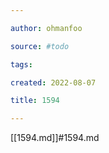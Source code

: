```yaml
---

author: ohmanfoo

source: #todo

tags: 

created: 2022-08-07

title: 1594

---
```

[[1594.md]]#1594.md